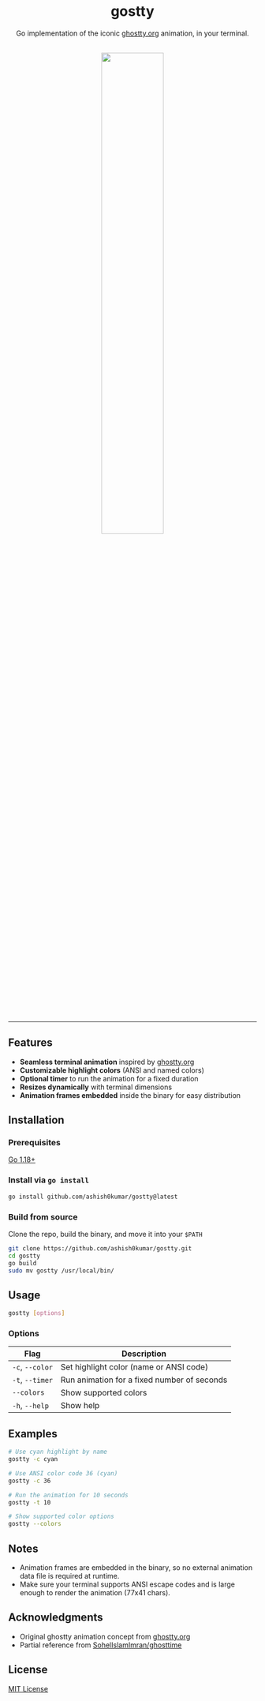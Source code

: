 <h1 align="center">gostty</h1>

<p align="center">
Go implementation of the iconic <a href="https://ghostty.org">ghostty.org</a> animation, in your terminal.
</p>

<br>

<div align="center">
<img src="assets/animation.gif" width="50%">
</div>

---

## Features

- **Seamless terminal animation** inspired by [ghostty.org](https://ghostty.org)
- **Customizable highlight colors** (ANSI and named colors)
- **Optional timer** to run the animation for a fixed duration
- **Resizes dynamically** with terminal dimensions
- **Animation frames embedded** inside the binary for easy distribution

## Installation

### Prerequisites

[Go 1.18+](https://golang.org/doc/install)

### Install via `go install`

```bash
go install github.com/ashish0kumar/gostty@latest
```

### Build from source

Clone the repo, build the binary, and move it into your `$PATH`

```bash
git clone https://github.com/ashish0kumar/gostty.git
cd gostty
go build
sudo mv gostty /usr/local/bin/
```

## Usage

```bash
gostty [options]
```

### Options

| Flag               | Description                                         |
|--------------------|-----------------------------------------------------|
| `-c`, `--color`    | Set highlight color (name or ANSI code)             |
| `-t`, `--timer`    | Run animation for a fixed number of seconds         |
| `--colors`         | Show supported colors                               |
| `-h`, `--help`     | Show help                                           |

## Examples

```bash
# Use cyan highlight by name
gostty -c cyan

# Use ANSI color code 36 (cyan)
gostty -c 36

# Run the animation for 10 seconds
gostty -t 10

# Show supported color options
gostty --colors
```

## Notes

- Animation frames are embedded in the binary, so no external animation data file is required at runtime.
- Make sure your terminal supports ANSI escape codes and is large enough to render the animation (77x41 chars).

## Acknowledgments

- Original ghostty animation concept from [ghostty.org](https://ghostty.org)
- Partial reference from [SohelIslamImran/ghosttime](https://github.com/SohelIslamImran/ghosttime)

## License

[MIT License](LICENSE)